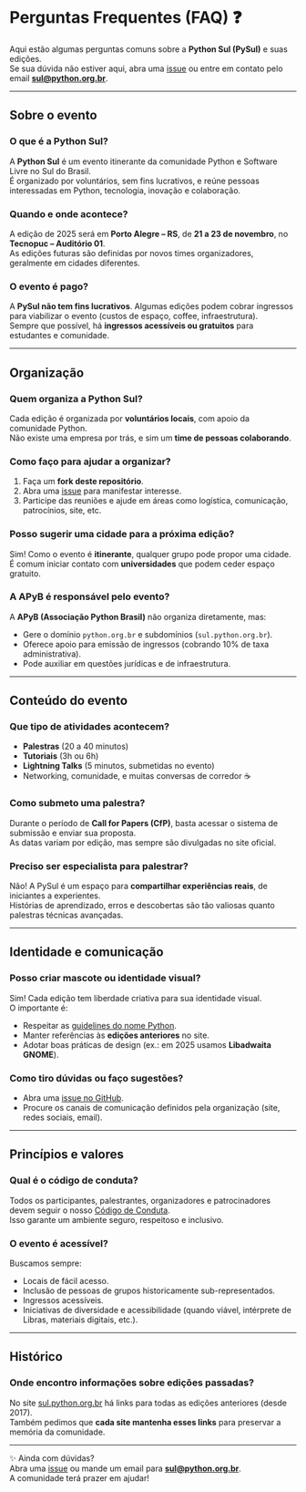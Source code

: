 # Perguntas Frequentes (FAQ) ❓

Aqui estão algumas perguntas comuns sobre a **Python Sul (PySul)** e suas edições.  
Se sua dúvida não estiver aqui, abra uma [issue](../../issues) ou entre em contato pelo email **sul@python.org.br**.

---

## Sobre o evento

### O que é a Python Sul?
A **Python Sul** é um evento itinerante da comunidade Python e Software Livre no Sul do Brasil.  
É organizado por voluntários, sem fins lucrativos, e reúne pessoas interessadas em Python, tecnologia, inovação e colaboração.

### Quando e onde acontece?
A edição de 2025 será em **Porto Alegre – RS**, de **21 a 23 de novembro**, no **Tecnopuc – Auditório 01**.  
As edições futuras são definidas por novos times organizadores, geralmente em cidades diferentes.

### O evento é pago?
A **PySul não tem fins lucrativos**. Algumas edições podem cobrar ingressos para viabilizar o evento (custos de espaço, coffee, infraestrutura).  
Sempre que possível, há **ingressos acessíveis ou gratuitos** para estudantes e comunidade.

---

## Organização

### Quem organiza a Python Sul?
Cada edição é organizada por **voluntários locais**, com apoio da comunidade Python.  
Não existe uma empresa por trás, e sim um **time de pessoas colaborando**.  

### Como faço para ajudar a organizar?
1. Faça um **fork deste repositório**.  
2. Abra uma [issue](../../issues) para manifestar interesse.  
3. Participe das reuniões e ajude em áreas como logística, comunicação, patrocínios, site, etc.  

### Posso sugerir uma cidade para a próxima edição?
Sim! Como o evento é **itinerante**, qualquer grupo pode propor uma cidade.  
É comum iniciar contato com **universidades** que podem ceder espaço gratuito.  

### A APyB é responsável pelo evento?
A **APyB (Associação Python Brasil)** não organiza diretamente, mas:  
- Gere o domínio `python.org.br` e subdomínios (`sul.python.org.br`).  
- Oferece apoio para emissão de ingressos (cobrando 10% de taxa administrativa).  
- Pode auxiliar em questões jurídicas e de infraestrutura.  

---

## Conteúdo do evento

### Que tipo de atividades acontecem?
- **Palestras** (20 a 40 minutos)  
- **Tutoriais** (3h ou 6h)  
- **Lightning Talks** (5 minutos, submetidas no evento)  
- Networking, comunidade, e muitas conversas de corredor ☕  

### Como submeto uma palestra?
Durante o período de **Call for Papers (CfP)**, basta acessar o sistema de submissão e enviar sua proposta.  
As datas variam por edição, mas sempre são divulgadas no site oficial.

### Preciso ser especialista para palestrar?
Não! A PySul é um espaço para **compartilhar experiências reais**, de iniciantes a experientes.  
Histórias de aprendizado, erros e descobertas são tão valiosas quanto palestras técnicas avançadas.  

---

## Identidade e comunicação

### Posso criar mascote ou identidade visual?
Sim! Cada edição tem liberdade criativa para sua identidade visual.  
O importante é:
- Respeitar as [guidelines do nome Python](https://www.python.org/psf-landing/).  
- Manter referências às **edições anteriores** no site.  
- Adotar boas práticas de design (ex.: em 2025 usamos **Libadwaita GNOME**).  

### Como tiro dúvidas ou faço sugestões?
- Abra uma [issue no GitHub](../../issues).  
- Procure os canais de comunicação definidos pela organização (site, redes sociais, email).  

---

## Princípios e valores

### Qual é o código de conduta?
Todos os participantes, palestrantes, organizadores e patrocinadores devem seguir o nosso [Código de Conduta](CODE_OF_CONDUCT.md).  
Isso garante um ambiente seguro, respeitoso e inclusivo.  

### O evento é acessível?
Buscamos sempre:
- Locais de fácil acesso.  
- Inclusão de pessoas de grupos historicamente sub-representados.  
- Ingressos acessíveis.  
- Iniciativas de diversidade e acessibilidade (quando viável, intérprete de Libras, materiais digitais, etc.).  

---

## Histórico

### Onde encontro informações sobre edições passadas?
No site [sul.python.org.br](https://sul.python.org.br) há links para todas as edições anteriores (desde 2017).  
Também pedimos que **cada site mantenha esses links** para preservar a memória da comunidade.  

---

✨ Ainda com dúvidas?  
Abra uma [issue](../../issues) ou mande um email para **sul@python.org.br**.  
A comunidade terá prazer em ajudar!
